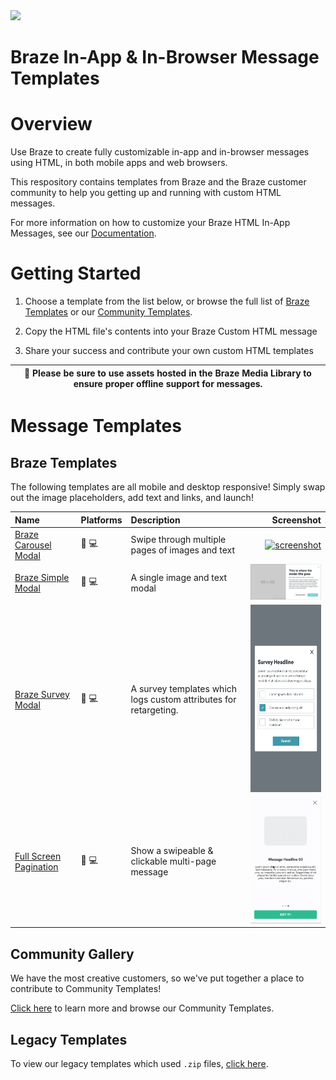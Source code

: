 <img src="https://info.braze.com/rs/367-GUY-242/images/Braze-Logotype_Black.png" width="200" style="margin: auto;">

Braze In-App & In-Browser Message Templates
==========

# Overview

Use Braze to create fully customizable in-app and in-browser messages using HTML, in both mobile apps and web browsers. 

This respository contains templates from Braze and the Braze customer community to help you getting up and running with custom HTML messages. 

For more information on how to customize your Braze HTML In-App Messages, see our [Documentation][6].

# Getting Started

1. Choose a template from the list below, or browse the full list of [Braze Templates][8] or our [Community Templates][7].

2. Copy the HTML file's contents into your Braze Custom HTML message

3. Share your success and contribute your own custom HTML templates

| :construction: Please be sure to use assets hosted in the Braze Media Library to ensure proper offline support for messages. |
| --- |

# Message Templates

## Braze Templates

The following templates are all mobile and desktop responsive! Simply swap out the image placeholders, add text and links, and launch!

| Name | Platforms | Description | Screenshot |
|:-----|:---------|:------------|-----:|
| [Braze Carousel Modal][101] | :iphone: :computer: | Swipe through multiple pages of images and text | [<img alt="screenshot" src="braze-templates/1-braze-dashboard-carousel-modal/screenshot.gif" width="200" />][101]|
| [Braze Simple Modal][102] | :iphone: :computer: | A single image and text modal | [<img alt="screenshot" src="braze-templates/2-braze-dashboard-simple-modal/screenshot.png" width="200" />][102] |
| [Braze Survey Modal][103] | :iphone: :computer: | A survey templates which logs custom attributes for retargeting. | [<img alt="screenshot" src="braze-templates/3-braze-dashboard-survey-modal/mobile.png" height="300"/>][103] |
| [Full Screen Pagination][105] | :iphone: :computer: | Show a swipeable & clickable multi-page message | [<img alt="screenshot" src="braze-templates/5-fullscreen-pagination/screenshot.gif" width="200" />][105]|

## Community Gallery

We have the most creative customers, so we've put together a place to contribute to Community Templates!

[Click here][7] to learn more and browse our Community Templates.

## Legacy Templates

To view our legacy templates which used `.zip` files, [click here][5].


[1]: https://github.com/Appboy/Custom-HTML5-In-App-Message-Templates/tree/master/DeprecatedTemplates
[2]: https://www.braze.com/docs/user_guide/message_building_by_channel/in-app_messages/customize/#javascript-bridge
[3]: https://www.braze.com/docs/user_guide/message_building_by_channel/in-app_messages/beta-preview/
[4]: https://www.braze.com/docs/user_guide/message_building_by_channel/in-app_messages/testing/
[5]: https://github.com/Appboy/Custom-HTML5-In-App-Message-Templates
[6]: https://www.braze.com/docs/user_guide/message_building_by_channel/in-app_messages/customize
[7]: community-templates
[8]: braze-templates
<!-- template folders -->
[101]: braze-templates/1-braze-dashboard-carousel-modal
[102]: braze-templates/2-braze-dashboard-simple-modal
[103]: braze-templates/3-braze-dashboard-survey-modal
[105]: braze-templates/5-fullscreen-pagination
